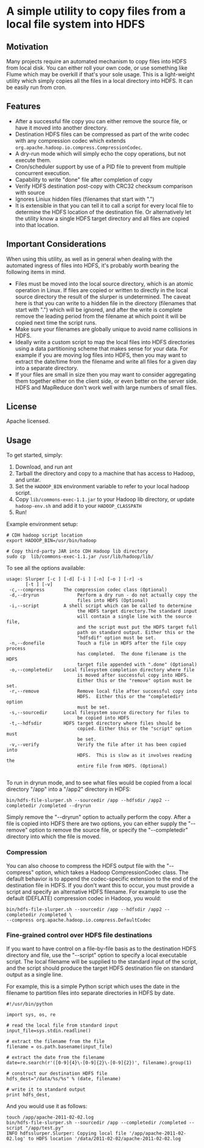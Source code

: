 A simple utility to copy files from a local file system into HDFS
===================================================================

## Motivation

Many projects require an automated mechanism to copy files into HDFS from local disk.  You can either
roll your own code, or use something like Flume which may be overkill if that's your sole usage.
This is a light-weight utility which simply copies all the files in a local directory into HDFS.  It can be easily run from cron.

## Features

* After a successful file copy you can either remove the source file, or have it moved into another directory.
* Destination HDFS files can be compressed as part of the write codec with any compression codec which extends `org.apache.hadoop.io.compress.CompressionCodec`.
* A dry-run mode which will simply echo the copy operations, but not execute them.
* Cron/scheduler support by use of a PID file to prevent from multiple concurrent execution.
* Capability to write "done" file after completion of copy
* Verify HDFS destination post-copy with CRC32 checksum comparison with source
* Ignores Liniux hidden files (filenames that start with ".")
* It is extensible in that you can tell it to call a script for every local file to determine the
HDFS location of the destination file.  Or alternatively let the utility know a single HDFS target directory
and all files are copied into that location.

## Important Considerations

When using this utility, as well as in general when dealing with the automated ingress of files into HDFS, it's probably
worth bearing the following items in mind.

* Files must be moved into the local source directory, which is an atomic operation in Linux.  If files are copied or
written to directly in the local source directory the result of the slurper is undetermined.  The caveat here is that
you can write to a hidden file in the directory (filenames that start with ".") which will be ignored, and after the
write is complete remove the leading period from the filename at which point it will be copied next time the script runs.
* Make sure your filenames are globally unique to avoid name collisions in HDFS.
* Ideally write a custom script to map the local files into HDFS directories using a data partitioning scheme that makes
 sense for your data.  For example if you are moving log files into HDFS, then you may want to extract the date/time from
 the filename and write all files for a given day into a separate directory.
*  If your files are small in size then you may want to consider aggregating them together either on the client side, or
even better on the server side.  HDFS and MapReduce don't work well with large numbers of small files.

## License

Apache licensed.

## Usage

To get started, simply:

1. Download, and run ant
2. Tarball the directory and copy to a machine that has access to Hadoop, and untar.
3. Set the `HADOOP_BIN` environment variable to refer to your local hadoop script.
4. Copy `lib/commons-exec-1.1.jar` to your Hadoop lib directory, or update `hadoop-env.sh` and add it to your `HADOOP_CLASSPATH`
5. Run!

Example environment setup:

<pre><code># CDH hadoop script location
export HADOOP_BIN=/usr/bin/hadoop

# Copy third-party JAR into CDH Hadoop lib directory
sudo cp  lib/commons-exec-1.1.jar /usr/lib/hadoop/lib/
</code></pre>

To see all the options available:

<pre><code>usage: Slurper [-c <arg>] [-d] [-i <arg>] [-n] [-o <arg>] [-r] -s <arg>
       [-t <arg>] [-v]
 -c,--compress <arg>      The compression codec class (Optional)
 -d,--dryrun              Perform a dry run - do not actually copy the
                          files into HDFS (Optional)
 -i,--script <arg>        A shell script which can be called to determine
                          the HDFS target directory.The standard input
                          will contain a single line with the source file,
                          and the script must put the HDFS target full
                          path on standard output. Either this or the
                          "hdfsdif" option must be set.
 -n,--donefile            Touch a file in HDFS after the file copy process
                          has completed.  The done filename is the HDFS
                          target file appended with ".done" (Optional)
 -o,--completedir <arg>   Local filesystem completion directory where file
                          is moved after successful copy into HDFS.
                          Either this or the "remove" option must be set.
 -r,--remove              Remove local file after successful copy into
                          HDFS.  Either this or the "completedir" option
                          must be set.
 -s,--sourcedir <arg>     Local filesystem source directory for files to
                          be copied into HDFS
 -t,--hdfsdir <arg>       HDFS target directory where files should be
                          copied. Either this or the "script" option must
                          be set.
 -v,--verify              Verify the file after it has been copied into
                          HDFS.  This is slow as it involves reading the
                          entire file from HDFS. (Optional)

</code></pre>

To run in dryrun mode, and to see what files would be copied from a local directory "/app" into a "/app2" directory in HDFS:

<pre><code>bin/hdfs-file-slurper.sh --sourcedir /app --hdfsdir /app2 --completedir /completed --dryrun
</code></pre>

Simply remove the "--dryrun" option to actually perform the copy.  After a file is copied into HDFS there are two options,
you can either supply the "--remove" option to remove the source file, or specify the "--completedir" directory into which
the file is moved.


### Compression

You can also choose to compress the HDFS output file with the "--compress" option, which takes a Hadoop CompressionCodec
class.  The default behavior is to append the codec-specific extension to the end of the destination file in HDFS.  If
you don't want this to occur, you must provide a script and specify an alternative HDFS filename.
For example to use the default (DEFLATE) compression codec in Hadoop, you would:

<pre><code>bin/hdfs-file-slurper.sh --sourcedir /app --hdfsdir /app2 --completedir /completed \
--compress org.apache.hadoop.io.compress.DefaultCodec
</code></pre>

### Fine-grained control over HDFS file destinations

If you want to have control on a file-by-file basis as to the destination HDFS directory and file, use the
"--script" option to specify a local executable script.  The local filename will be supplied to the standard input
of the script, and the script should produce the target HDFS destination file on standard output as a single line.

For example, this is a simple Python script which uses the date in the filename to partition files into separate
directories in HDFS by date.

<pre><code>#!/usr/bin/python

import sys, os, re

# read the local file from standard input
input_file=sys.stdin.readline()

# extract the filename from the file
filename = os.path.basename(input_file)

# extract the date from the filename
date=re.search(r'([0-9]{4}\-[0-9]{2}\-[0-9]{2})', filename).group(1)

# construct our destination HDFS file
hdfs_dest="/data/%s/%s" % (date, filename)

# write it to standard output
print hdfs_dest,
</code></pre>

And you would use it as follows:

<pre><code>touch /app/apache-2011-02-02.log
bin/hdfs-file-slurper.sh --sourcedir /app --completedir /completed --script "/app/test.py"
INFO hdfsslurper.Slurper: Copying local file '/app/apache-2011-02-02.log' to HDFS location '/data/2011-02-02/apache-2011-02-02.log
</code></pre>

